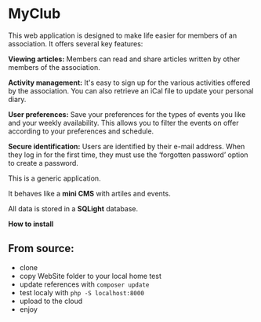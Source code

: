 # MyClub

This web application is designed to make life easier for members of an association. It offers several key features:

**Viewing articles:** Members can read and share articles written by other members of the association.

**Activity management:** It's easy to sign up for the various activities offered by the association. You can also retrieve an iCal file to update your personal diary.

**User preferences:** Save your preferences for the types of events you like and your weekly availability. This allows you to filter the events on offer according to your preferences and schedule.

**Secure identification:** Users are identified by their e-mail address. When they log in for the first time, they must use the ‘forgotten password’ option to create a password.


This is a generic application.

It behaves like a **mini CMS** with artiles and events.

All data is stored in a **SQLight** database.

**How to install**

From source: 
------------

- clone
- copy WebSite folder to your local home test
- update references with ```composer update```
- test localy with ```php -S localhost:8000```
- upload to the cloud
- enjoy

